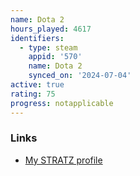 ```yaml
---
name: Dota 2
hours_played: 4617
identifiers:
  - type: steam
    appid: '570'
    name: Dota 2
    synced_on: '2024-07-04'
active: true
rating: 75
progress: notapplicable
---
```

### Links

- [My STRATZ profile](https://stratz.com/players/74048532)
